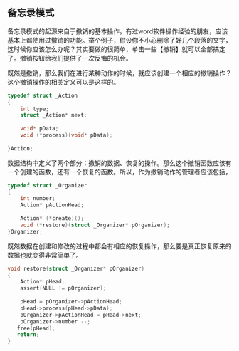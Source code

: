##  备忘录模式

备忘录模式的起源来自于撤销的基本操作。有过word软件操作经验的朋友，应该基本上都使用过撤销的功能。举个例子，假设你不小心删除了好几个段落的文字，这时候你应该怎么办呢？其实要做的很简单，单击一些【撤销】就可以全部搞定了。撤销按钮给我们提供了一次反悔的机会。

既然是撤销，那么我们在进行某种动作的时候，就应该创建一个相应的撤销操作？这个撤销操作的相关定义可以是这样的。
```c
typedef struct _Action  
{  
    int type;  
    struct _Action* next;  
  
    void* pData;  
    void (*process)(void* pData);  
  
}Action;
```
数据结构中定义了两个部分：撤销的数据、恢复的操作。那么这个撤销函数应该有一个创建的函数，还有一个恢复的函数。所以，作为撤销动作的管理者应该包括，
```c
typedef struct _Organizer  
{  
    int number;  
    Action* pActionHead;  
  
    Action* (*create)();  
    void (*restore)(struct _Organizer* pOrganizer);   
}Organizer;
```
既然数据在创建和修改的过程中都会有相应的恢复操作，那么要是真正恢复原来的数据也就变得非常简单了。
```c
void restore(struct _Organizer* pOrganizer)  
{  
    Action* pHead;  
    assert(NULL != pOrganizer);  
  
    pHead = pOrganizer->pActionHead;  
    pHead->process(pHead->pData);  
    pOrganizer->pActionHead = pHead->next;  
    pOrganizer->number --;  
   free(pHead);  
   return;  
}
```